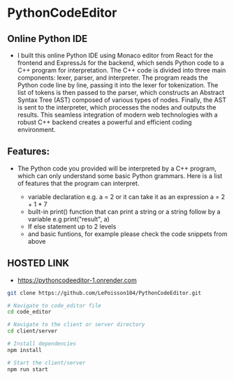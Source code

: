 # PythonCodeEditor

## Online Python IDE

- I built this online Python IDE using Monaco editor from React for the frontend and ExpressJs for the backend, which sends Python code to a C++ program for interpretation. The C++ code is divided into three main components: lexer, parser, and interpreter. The program reads the Python code line by line, passing it into the lexer for tokenization. The list of tokens is then passed to the parser, which constructs an Abstract Syntax Tree (AST) composed of various types of nodes. Finally, the AST is sent to the interpreter, which processes the nodes and outputs the results. This seamless integration of modern web technologies with a robust C++ backend creates a powerful and efficient coding environment.

## Features:

- The Python code you provided will be interpreted by a C++ program, which can only understand some basic Python grammars. Here is a list of features that the program can interpret.

  - variable declaration e.g. a = 2 or it can take it as an expression a = 2 + 1 \* 7
  - built-in print() function that can print a string or a string follow by a variable e.g print("result", a)
  - If else statement up to 2 levels
  - and basic funtions, for example please check the code snippets from above

## HOSTED LINK

- https://pythoncodeeditor-1.onrender.com

```bash
git clone https://github.com/LePoisson104/PythonCodeEditor.git
```

```bash
# Navigate to code_editor file
cd code_editor
```

```bash
# Navigate to the client or server directory
cd client/server
```

```bash
# Install dependencies
npm install
```

```bash
# Start the client/server
npm run start
```
